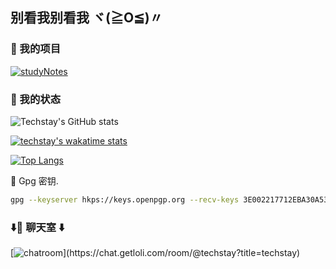 ## 别看我别看我 ヾ(≧O≦)〃

### 📖 我的项目

[![studyNotes](https://github-readme-stats.vercel.app/api/pin/?username=techstay&repo=studyNotes)](https://github.com/techstay/studyNotes)

### 🎨 我的状态

![Techstay's GitHub stats](https://github-readme-stats.vercel.app/api?username=techstay&show_icons=true)

[![techstay's wakatime stats](https://github-readme-stats.vercel.app/api/wakatime?username=techstay)](https://github.com/techstay)

[![Top Langs](https://github-readme-stats.vercel.app/api/top-langs/?username=techstay&hide=javascript,html&show_icons=true&layout=compact)](https://github.com/anuraghazra/github-readme-stats)

🔑 Gpg 密钥.

```sh
gpg --keyserver hkps://keys.openpgp.org --recv-keys 3E002217712EBA30A53D485F7CDDF9CBDDF9BF2E
```

### ⬇️🎤 聊天室 ⬇️

[![chatroom](https://chat.getloli.com/room/@techstay/svg?width=600&height=280&limit=20&theme=light&fontSize=13&title=techstay@github:%20~)](https://chat.getloli.com/room/@techstay?title=techstay)
